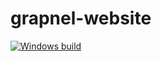 # grapnel-website
[![Windows build](https://ci.appveyor.com/api/projects/status/sslix3jk1nf9wmk3/branch/master?svg=true)](https://ci.appveyor.com/project/ecarlson94/grappnel-website/branch/master)